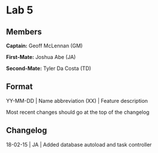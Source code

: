 # Lab 5

## Members

**Captain:** Geoff McLennan (GM)

**First-Mate:** Joshua Abe (JA)

**Second-Mate:** Tyler Da Costa (TD)

## Format
YY-MM-DD | Name abbreviation (XX) | Feature description

Most recent changes should go at the top of the changelog

## Changelog
18-02-15 | JA | Added database autoload and task controller